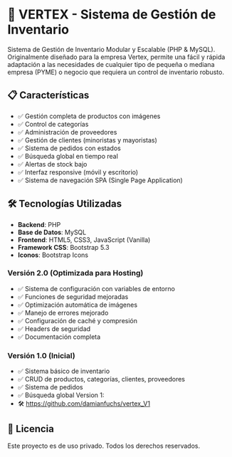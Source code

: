 # 🏢 VERTEX - Sistema de Gestión de Inventario

Sistema de Gestión de Inventario Modular y Escalable (PHP & MySQL). Originalmente diseñado para la empresa Vertex, permite una fácil y rápida adaptación a las necesidades de cualquier tipo de pequeña o mediana empresa (PYME) o negocio que requiera un control de inventario robusto.

## 📋 Características

- ✅ Gestión completa de productos con imágenes
- ✅ Control de categorías
- ✅ Administración de proveedores
- ✅ Gestión de clientes (minoristas y mayoristas)
- ✅ Sistema de pedidos con estados
- ✅ Búsqueda global en tiempo real
- ✅ Alertas de stock bajo
- ✅ Interfaz responsive (móvil y escritorio)
- ✅ Sistema de navegación SPA (Single Page Application)

## 🛠️ Tecnologías Utilizadas

- **Backend**: PHP
- **Base de Datos**: MySQL
- **Frontend**: HTML5, CSS3, JavaScript (Vanilla)
- **Framework CSS**: Bootstrap 5.3
- **Iconos**: Bootstrap Icons

### Versión 2.0 (Optimizada para Hosting)
- ✅ Sistema de configuración con variables de entorno
- ✅ Funciones de seguridad mejoradas
- ✅ Optimización automática de imágenes
- ✅ Manejo de errores mejorado
- ✅ Configuración de caché y compresión
- ✅ Headers de seguridad
- ✅ Documentación completa

### Versión 1.0 (Inicial)
- ✅ Sistema básico de inventario
- ✅ CRUD de productos, categorías, clientes, proveedores
- ✅ Sistema de pedidos
- ✅ Búsqueda global
  Version 1:
- 🛠️ https://github.com/damianfuchs/vertex_V1


## 📄 Licencia

Este proyecto es de uso privado. Todos los derechos reservados.
